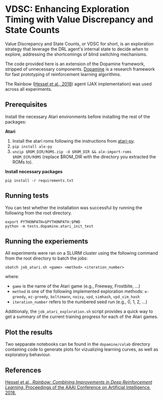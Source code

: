 # VDSC: Enhancing Exploration Timing with Value Discrepancy and State Counts

Value Discrepancy and State Counts, or VDSC for short, is an exploration strategy that leverage the DRL agent's internal state to decide _when_ to explore, addressing the shortcomings of blind switching mechanisms.

The code provided here is an extension of the Dopamine framework, stripped of unnecessary components. [Dopamine](https://arxiv.org/abs/1812.06110) is a research framework for fast prototyping of reinforcement learning algorithms.

The Rainbow ([Hessel et al., 2018][rainbow]) agent (JAX implementation) was used across all experiments.

## Prerequisites

Install the necessary Atari environments before installing the rest of the packages:

**Atari**

1. Install the atari roms following the instructions from
[atari-py](https://github.com/openai/atari-py#roms).
2. `pip install ale-py`
3. `unzip $ROM_DIR/ROMS.zip -d $ROM_DIR && ale-import-roms $ROM_DIR/ROMS`
(replace $ROM_DIR with the directory you extracted the ROMs to).

**Install necessary packages**

`pip install -r requirements.txt`

## Running tests

You can test whether the installation was successful by running the following
from the root directory.

```
export PYTHONPATH=$PYTHONPATH:$PWD
python -m tests.dopamine.atari_init_test
```

## Running the experiements

All experiments were ran on a SLURM cluster using the following command from the root directory to batch the jobs:

`sbatch job_atari.sh <game> <method> <iteration_number>`

where:
- `game` is the name of the Atari game (e.g., Freeway, Frostbite, ...)
- `method` is one of the following implemented exploration methods: `e-greedy`, `ez-greedy`, `boltzmann`, `noisy`, `vpd`, `simhash`, `vpd_sim_hash`
- `iteration_number` refers to the numbered seed run (e.g., 0, 1, 2, ...)

Additionaly, the `job_atari_exploration.sh` script provides a quick way to get a summary of the current training progress for each of the Atari games.

## Plot the results

Two sepparate notebooks can be found in the `dopamine/colab` directory containing code to generate plots for vizualizing learning curves, as well as exploratory behaviour.

## References

[Hessel et al., *Rainbow: Combining Improvements in Deep Reinforcement Learning*.
Proceedings of the AAAI Conference on Artificial Intelligence, 2018.][rainbow]

[rainbow]: https://www.aaai.org/ocs/index.php/AAAI/AAAI18/paper/download/17204/16680

